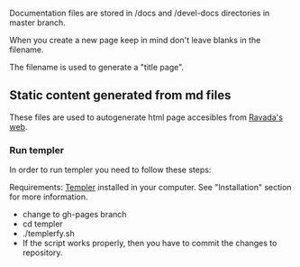 Documentation files are stored in /docs and /devel-docs directories in master branch.

When you create a new page keep in mind don't leave blanks in the filename.

The filename is used to generate a "title page".

## Static content generated from md files

These files are used to autogenerate html page accesibles from [Ravada's web](https://upc.github.io/ravada/index.html).

### Run templer

In order to run templer you need to follow these steps: 

Requirements: [Templer](https://github.com/skx/templer) installed in your computer. See "Installation" section for more information.

- change to gh-pages branch
- cd templer
- ./templerfy.sh
- If the script works properly, then you have to commit the changes to repository.
